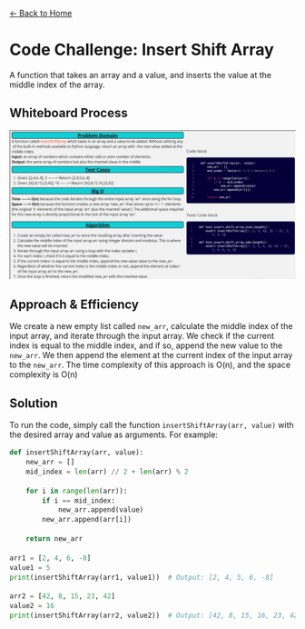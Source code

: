 [&leftarrow; Back to Home](../README.md)

# Code Challenge: Insert Shift Array

A function that takes an array and a value, and inserts the value at the middle index of the array.

## Whiteboard Process

![Whiteboard](../assets/insert-shift-array.png)

## Approach & Efficiency

We create a new empty list called `new_arr`, calculate the middle index of the input array, and iterate through the input array. We check if the current index is equal to the middle index, and if so, append the new value to the `new_arr`. We then append the element at the current index of the input array to the `new_arr`. The time complexity of this approach is O(n), and the space complexity is O(n)

## Solution

To run the code, simply call the function `insertShiftArray(arr, value)` with the desired array and value as arguments. For example:

```python
def insertShiftArray(arr, value):
    new_arr = []
    mid_index = len(arr) // 2 + len(arr) % 2
    
    for i in range(len(arr)):
        if i == mid_index:
            new_arr.append(value)
        new_arr.append(arr[i])
    
    return new_arr

arr1 = [2, 4, 6, -8]
value1 = 5
print(insertShiftArray(arr1, value1))  # Output: [2, 4, 5, 6, -8]

arr2 = [42, 8, 15, 23, 42]
value2 = 16
print(insertShiftArray(arr2, value2))  # Output: [42, 8, 15, 16, 23, 42]
```